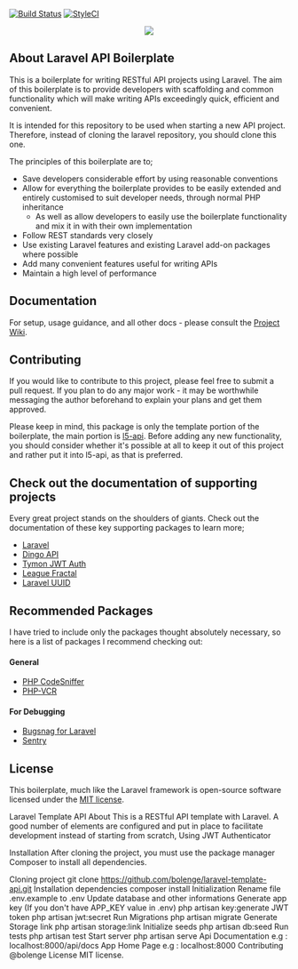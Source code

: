 [![Build Status](https://travis-ci.com/specialtactics/laravel-api-boilerplate.svg?branch=master)](https://travis-ci.com/specialtactics/l5-api)
[![StyleCI](https://github.styleci.io/repos/131504554/shield?branch=master)](https://github.styleci.io/repos/131504554)

<p align="center"><img src="https://laravel.com/assets/img/components/logo-laravel.svg"></p>

## About Laravel API Boilerplate
This is a boilerplate for writing RESTful API projects using Laravel. The aim of this boilerplate is to provide developers with scaffolding and common functionality which will make writing APIs exceedingly quick, efficient and convenient.

It is intended for this repository to be used when starting a new API project. Therefore, instead of cloning the laravel repository, you should clone this one.

The principles of this boilerplate are to;

 - Save developers considerable effort by using reasonable conventions
 - Allow for everything the boilerplate provides to be easily extended and entirely customised to suit developer needs, through normal PHP inheritance
   - As well as allow developers to easily use the boilerplate functionality and mix it in with their own implementation
 - Follow REST standards very closely
 - Use existing Laravel features and existing Laravel add-on packages where possible
 - Add many convenient features useful for writing APIs
 - Maintain a high level of performance

## Documentation
For setup, usage guidance, and all other docs - please consult the [Project Wiki](https://github.com/specialtactics/l5-api-boilerplate/wiki).

## Contributing

If you would like to contribute to this project, please feel free to submit a pull request. If you plan to do any major work - it may be worthwhile messaging the author beforehand to explain your plans and get them approved.

Please keep in mind, this package is only the template portion of the boilerplate, the main portion is [l5-api](https://github.com/specialtactics/l5-api). 
Before adding any new functionality, you should consider whether it's possible at all to keep it out of this project and rather put it into l5-api, as that is preferred.

## Check out the documentation of supporting projects

Every great project stands on the shoulders of giants. Check out the documentation of these key supporting packages to learn more;

 - [Laravel](https://laravel.com/docs/)
 - [Dingo API](https://github.com/dingo/api/wiki)
 - [Tymon JWT Auth](https://github.com/tymondesigns/jwt-auth)
 - [League Fractal](https://fractal.thephpleague.com/)
 - [Laravel UUID](https://github.com/webpatser/laravel-uuid/tree/2.1.1)

## Recommended Packages

I have tried to include only the packages thought absolutely necessary, so here is a list of packages I recommend checking out:

#### General 
 - [PHP CodeSniffer](https://github.com/squizlabs/PHP_CodeSniffer)
 - [PHP-VCR](https://github.com/php-vcr/php-vcr)

#### For Debugging 
 - [Bugsnag for Laravel](https://github.com/bugsnag/bugsnag-laravel)
 - [Sentry](https://github.com/getsentry/sentry-laravel)

## License
 
This boilerplate, much like the Laravel framework is open-source software licensed under the [MIT license](https://opensource.org/licenses/MIT).

Laravel Template API
About
This is a RESTful API template with Laravel. A good number of elements are configured and put in place to facilitate development instead of starting from scratch, Using JWT Authenticator

Installation
After cloning the project, you must use the package manager Composer to install all dependencies.

Cloning project
git clone https://github.com/bolenge/laravel-template-api.git
Installation dependencies
composer install
Initialization
Rename file .env.example to .env
Update database and other informations
Generate app key (If you don't have APP_KEY value in .env)
php artisan key:generate
JWT token
php artisan jwt:secret
Run Migrations
php artisan migrate
Generate Storage link
php artisan storage:link
Initialize seeds
php artisan db:seed
Run tests
php artisan test
Start server
php artisan serve
Api Documentation
e.g : localhost:8000/api/docs
App Home Page
e.g : localhost:8000
Contributing
@bolenge
License
MIT license.


